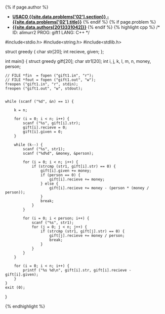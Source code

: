 <a name="2013331042.02"></a>

{% if page.author %}
- **[USACO {{site.data.problems['02'].section}} - {{site.data.problems['02'].title}}]({{site.baseurl}}/problem/02)**
{% endif %}
{% if page.problem %}
- **[{{site.data.authors[2013331042]}}]({{site.baseurl}}/author/2013331042)**
{% endif %}
{% highlight cpp %}
/*
ID: alimurr2
PROG: gift1
LANG: C++
*/

#include<stdio.h>
#include<string.h>
#include<stdlib.h>

struct greedy {
    char str[20];
    int recieve, given;
};

int main() {
    struct greedy gift[20];
    char str1[20];
    int i, j, k, l, m, n, money, person;

    // FILE *fin  = fopen ("gift1.in", "r");
    // FILE *fout = fopen ("gift1.out", "w");
    freopen ("gift1.in", "r", stdin);
    freopen ("gift1.out", "w", stdout);


    while (scanf ("%d", &n) == 1) {

        k = n;

        for (i = 0; i < n; i++) {
            scanf ("%s", gift[i].str);
            gift[i].recieve = 0;
            gift[i].given = 0;
        }

        while (k--) {
            scanf ("%s", str1);
            scanf ("%d%d", &money, &person);

            for (i = 0; i < n; i++) {
                if (strcmp (str1, gift[i].str) == 0) {
                    gift[i].given += money;
                    if (person == 0) {
                        gift[i].recieve += money;
                    } else {
                        gift[i].recieve += money - (person * (money / person));
                    }
                    break;
                }
            }

            for (i = 0; i < person; i++) {
                scanf ("%s", str1);
                for (j = 0; j < n; j++) {
                    if (strcmp (str1, gift[j].str) == 0) {
                        gift[j].recieve += money / person;
                        break;
                    }
                }
            }
        }

        for (i = 0; i < n; i++) {
            printf ("%s %d\n", gift[i].str, gift[i].recieve - gift[i].given);
        }
    }
    exit (0);
}


{% endhighlight %}